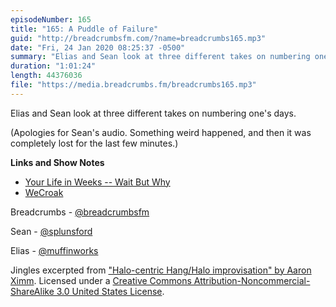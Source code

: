 ```yaml
---
episodeNumber: 165
title: "165: A Puddle of Failure"
guid: "http://breadcrumbsfm.com/?name=breadcrumbs165.mp3"
date: "Fri, 24 Jan 2020 08:25:37 -0500"
summary: "Elias and Sean look at three different takes on numbering one’s days."
duration: "1:01:24"
length: 44376036
file: "https://media.breadcrumbs.fm/breadcrumbs165.mp3"
---
```

Elias and Sean look at three different takes on numbering one's days.

(Apologies for Sean's audio. Something weird happened, and then it was completely lost for the last few minutes.)

**Links and Show Notes**
- [Your Life in Weeks -- Wait But Why](https://waitbutwhy.com/2014/05/life-weeks.html)
- [WeCroak](https://apps.apple.com/us/app/wecroak/id1248149943?uo=4)

Breadcrumbs - [@breadcrumbsfm](https://twitter.com/breadcrumbsfm)

Sean - [@splunsford](https://twitter.com/splunsford)

Elias - [@muffinworks](https://twitter.com/muffinworks)

Jingles excerpted from ["Halo-centric Hang/Halo improvisation" by Aaron Ximm](http://freemusicarchive.org/music/aaron_ximm/handpans_and_the_hang/). Licensed under a [Creative Commons Attribution-Noncommercial-ShareAlike 3.0 United States License](http://creativecommons.org/licenses/by-nc-sa/3.0/us/).